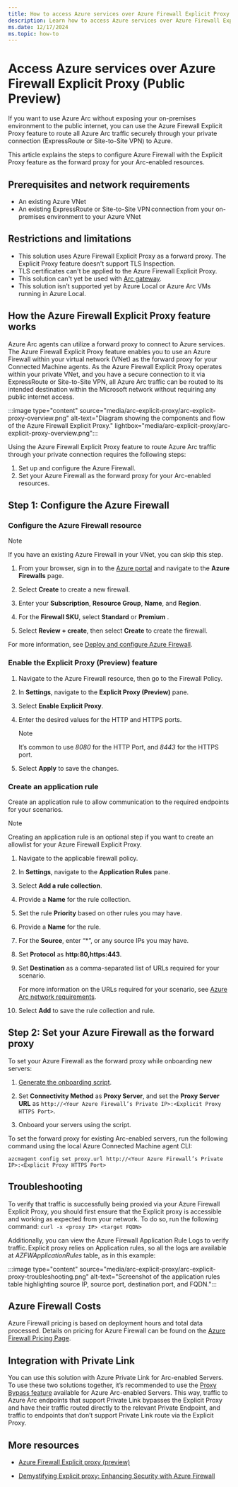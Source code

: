 ```yaml
---
title: How to access Azure services over Azure Firewall Explicit Proxy (Public Preview)
description: Learn how to access Azure services over Azure Firewall Explicit Proxy (Public Preview).
ms.date: 12/17/2024
ms.topic: how-to
---
```


# Access Azure services over Azure Firewall Explicit Proxy (Public Preview)

If you want to use Azure Arc without exposing your on-premises environment to the public internet, you can use the Azure Firewall Explicit Proxy feature to route all Azure Arc traffic securely through your private connection (ExpressRoute or Site-to-Site VPN) to Azure.

This article explains the steps to configure Azure Firewall with the Explicit Proxy feature as the forward proxy for your Arc-enabled resources.

## Prerequisites and network requirements

- An existing Azure VNet 
- An existing ExpressRoute or Site-to-Site VPN connection from your on-premises environment to your Azure VNet 

## Restrictions and limitations

- This solution uses Azure Firewall Explicit Proxy as a forward proxy. The Explicit Proxy feature doesn't support TLS Inspection.
- TLS certificates can't be applied to the Azure Firewall Explicit Proxy.
- This solution can't yet be used with [Arc gateway](arc-gateway.md).
- This solution isn't supported yet by Azure Local or Azure Arc VMs running in Azure Local.

## How the Azure Firewall Explicit Proxy feature works

Azure Arc agents can utilize a forward proxy to connect to Azure services. The Azure Firewall Explicit Proxy feature enables you to use an Azure Firewall within your virtual network (VNet) as the forward proxy for your Connected Machine agents. As the Azure Firewall Explicit Proxy operates within your private VNet, and you have a secure connection to it via ExpressRoute or Site-to-Site VPN, all Azure Arc traffic can be routed to its intended destination within the Microsoft network without requiring any public internet access.

:::image type="content" source="media/arc-explicit-proxy/arc-explicit-proxy-overview.png" alt-text="Diagram showing the components and flow of the Azure Firewall Explicit Proxy." lightbox="media/arc-explicit-proxy/arc-explicit-proxy-overview.png":::

Using the Azure Firewall Explicit Proxy feature to route Azure Arc traffic through your private connection requires the following steps:

1. Set up and configure the Azure Firewall.
1. Set your Azure Firewall as the forward proxy for your Arc-enabled resources.

## Step 1: Configure the Azure Firewall

### Configure the Azure Firewall resource

> [!NOTE]
> If you have an existing Azure Firewall in your VNet, you can skip this step.
> 

1. From your browser, sign in to the [Azure portal](https://portal.azure.com/) and navigate to the **Azure Firewalls** page.

1. Select **Create** to create a new firewall.

1. Enter your **Subscription**, **Resource Group**, **Name**, and **Region**.

1. For the **Firewall SKU**, select **Standard** or **Premium** .

1. Select **Review + create**, then select **Create** to create the firewall.

For more information, see [Deploy and configure Azure Firewall](/azure/firewall/deploy-firewall-basic-portal-policy).

### Enable the Explicit Proxy (Preview) feature

1. Navigate to the Azure Firewall resource, then go to the Firewall Policy.

1. In **Settings**, navigate to the **Explicit Proxy (Preview)** pane. 

1. Select **Enable Explicit Proxy**.  

1. Enter the desired values for the HTTP and HTTPS ports.

    > [!NOTE]
    > It’s common to use *8080* for the HTTP Port, and *8443* for the HTTPS port.

1. Select **Apply** to save the changes.  

### Create an application rule

Create an application rule to allow communication to the required endpoints for your scenarios.

> [!NOTE]
> Creating an application rule is an optional step if you want to create an allowlist for your Azure Firewall Explicit Proxy.   
> 

1. Navigate to the applicable firewall policy.  

1. In **Settings**, navigate to the **Application Rules** pane.  

1. Select **Add a rule collection**.  

1. Provide a **Name** for the rule collection. 

1. Set the rule **Priority** based on other rules you may have. 

1. Provide a **Name** for the rule. 

1. For the **Source**, enter “*”, or any source IPs you may have. 

1. Set **Protocol** as **http:80,https:443**.  

1. Set **Destination** as a comma-separated list of URLs required for your scenario.
    
    For more information on the URLs required for your scenario, see [Azure Arc network requirements](/azure/azure-arc/network-requirements-consolidated?tabs=azure-cloud).    

1. Select **Add** to save the rule collection and rule.  


## Step 2: Set your Azure Firewall as the forward proxy

To set your Azure Firewall as the forward proxy while onboarding new servers:

1. [Generate the onboarding script](/azure/azure-arc/servers/onboard-portal).

1. Set **Connectivity Method** as **Proxy Server**, and set the **Proxy Server URL** as `http://<Your Azure Firewall’s Private IP>:<Explicit Proxy HTTPS Port>`.

1. Onboard your servers using the script.

To set the forward proxy for existing Arc-enabled servers, run the following command using the local Azure Connected Machine agent CLI:

`azcmagent config set proxy.url http://<Your Azure Firewall’s Private IP>:<Explicit Proxy HTTPS Port>`

## Troubleshooting

To verify that traffic is successfully being proxied via your Azure Firewall Explicit Proxy, you should first ensure that the Explicit proxy is accessible and working as expected from your network. To do so, run the following command: `curl -x <proxy IP> <target FQDN>`  

Additionally, you can view the Azure Firewall Application Rule Logs to verify traffic. Explicit proxy relies on Application rules, so all the logs are available at *AZFWApplicationRules* table, as in this example:

:::image type="content" source="media/arc-explicit-proxy/arc-explicit-proxy-troubleshooting.png" alt-text="Screenshot of the application rules table highlighting source IP, source port, destination port, and FQDN.":::

## Azure Firewall Costs 

Azure Firewall pricing is based on deployment hours and total data processed. Details on pricing for Azure Firewall can be found on the [Azure Firewall Pricing Page](https://azure.microsoft.com/pricing/details/azure-firewall/?msockid=1c55508c2bbf693b0bf545c52ad26864). 

## Integration with Private Link  

You can use this solution with Azure Private Link for Arc-enabled Servers. To use these two solutions together, it’s recommended to use the [Proxy Bypass feature](/azure/azure-arc/servers/manage-agent?tabs=windows) available for Azure Arc-enabled Servers. This way, traffic to Azure Arc endpoints that support Private Link bypasses the Explicit Proxy and have their traffic routed directly to the relevant Private Endpoint, and traffic to endpoints that don’t support Private Link route via the Explicit Proxy.

## More resources

- [Azure Firewall Explicit proxy (preview)](/azure/firewall/explicit-proxy) 

- [Demystifying Explicit proxy: Enhancing Security with Azure Firewall](https://techcommunity.microsoft.com/blog/azurenetworksecurityblog/demystifying-explicit-proxy-enhancing-security-with-azure-firewall/3873445) 

